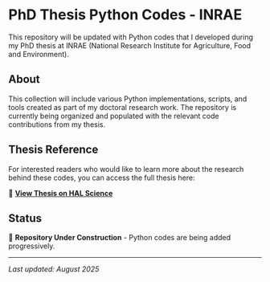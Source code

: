 # PhD Thesis Python Codes - INRAE

This repository will be updated with Python codes that I developed during my PhD thesis at INRAE (National Research Institute for Agriculture, Food and Environment).

## About

This collection will include various Python implementations, scripts, and tools created as part of my doctoral research work. The repository is currently being organized and populated with the relevant code contributions from my thesis.

## Thesis Reference

For interested readers who would like to learn more about the research behind these codes, you can access the full thesis here:

📖 **[View Thesis on HAL Science](https://theses.hal.science/tel-04987457)**

## Status

🚧 **Repository Under Construction** - Python codes are being added progressively.

---

*Last updated: August 2025*